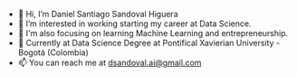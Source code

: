 - 👋 Hi, I’m Daniel Santiago Sandoval Higuera 
- 👀 I’m interested in working starting my career at Data Science. 
- 🌱 I'm also focusing on learning Machine Learning and entrepreneurship.
- 🎫 Currently at Data Science Degree at Pontifical Xavierian University - Bogotá (Colombia)
- 📫 You can reach me at dsandoval.ai@gmail.com

<!---
DaniLearning/DaniLearning is a ✨ special ✨ repository because its `README.md` (this file) appears on your GitHub profile.
You can click the Preview link to take a look at your changes.
--->
